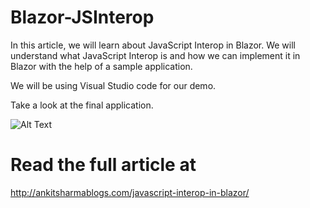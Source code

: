 # Blazor-JSInterop
In this article, we will learn about JavaScript Interop in Blazor. We will understand what JavaScript Interop is and how we can implement it in Blazor with the help of a sample application.

We will be using Visual Studio code for our demo.

Take a look at the final application.

![Alt Text](https://i0.wp.com/ankitsharmablogs.com/wp-content/uploads/2018/06/Blazor_JSInterop.gif)

# Read the full article at
http://ankitsharmablogs.com/javascript-interop-in-blazor/
